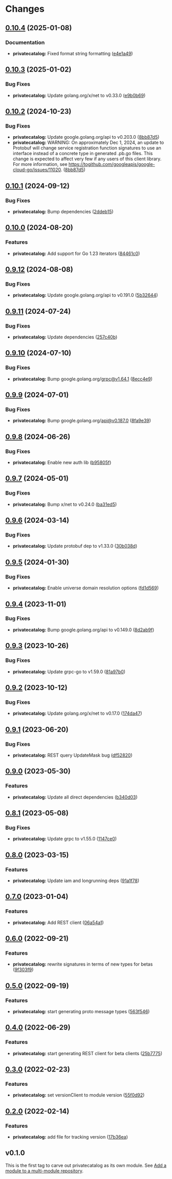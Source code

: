 # Changes

## [0.10.4](https://github.com/googleapis/google-cloud-go/compare/privatecatalog/v0.10.3...privatecatalog/v0.10.4) (2025-01-08)


### Documentation

* **privatecatalog:** Fixed format string formatting ([e4e1a49](https://github.com/googleapis/google-cloud-go/commit/e4e1a498f21b0792e0a7662f82f9e062e5aa0fe9))

## [0.10.3](https://github.com/googleapis/google-cloud-go/compare/privatecatalog/v0.10.2...privatecatalog/v0.10.3) (2025-01-02)


### Bug Fixes

* **privatecatalog:** Update golang.org/x/net to v0.33.0 ([e9b0b69](https://github.com/googleapis/google-cloud-go/commit/e9b0b69644ea5b276cacff0a707e8a5e87efafc9))

## [0.10.2](https://github.com/googleapis/google-cloud-go/compare/privatecatalog/v0.10.1...privatecatalog/v0.10.2) (2024-10-23)


### Bug Fixes

* **privatecatalog:** Update google.golang.org/api to v0.203.0 ([8bb87d5](https://github.com/googleapis/google-cloud-go/commit/8bb87d56af1cba736e0fe243979723e747e5e11e))
* **privatecatalog:** WARNING: On approximately Dec 1, 2024, an update to Protobuf will change service registration function signatures to use an interface instead of a concrete type in generated .pb.go files. This change is expected to affect very few if any users of this client library. For more information, see https://togithub.com/googleapis/google-cloud-go/issues/11020. ([8bb87d5](https://github.com/googleapis/google-cloud-go/commit/8bb87d56af1cba736e0fe243979723e747e5e11e))

## [0.10.1](https://github.com/googleapis/google-cloud-go/compare/privatecatalog/v0.10.0...privatecatalog/v0.10.1) (2024-09-12)


### Bug Fixes

* **privatecatalog:** Bump dependencies ([2ddeb15](https://github.com/googleapis/google-cloud-go/commit/2ddeb1544a53188a7592046b98913982f1b0cf04))

## [0.10.0](https://github.com/googleapis/google-cloud-go/compare/privatecatalog/v0.9.12...privatecatalog/v0.10.0) (2024-08-20)


### Features

* **privatecatalog:** Add support for Go 1.23 iterators ([84461c0](https://github.com/googleapis/google-cloud-go/commit/84461c0ba464ec2f951987ba60030e37c8a8fc18))

## [0.9.12](https://github.com/googleapis/google-cloud-go/compare/privatecatalog/v0.9.11...privatecatalog/v0.9.12) (2024-08-08)


### Bug Fixes

* **privatecatalog:** Update google.golang.org/api to v0.191.0 ([5b32644](https://github.com/googleapis/google-cloud-go/commit/5b32644eb82eb6bd6021f80b4fad471c60fb9d73))

## [0.9.11](https://github.com/googleapis/google-cloud-go/compare/privatecatalog/v0.9.10...privatecatalog/v0.9.11) (2024-07-24)


### Bug Fixes

* **privatecatalog:** Update dependencies ([257c40b](https://github.com/googleapis/google-cloud-go/commit/257c40bd6d7e59730017cf32bda8823d7a232758))

## [0.9.10](https://github.com/googleapis/google-cloud-go/compare/privatecatalog/v0.9.9...privatecatalog/v0.9.10) (2024-07-10)


### Bug Fixes

* **privatecatalog:** Bump google.golang.org/grpc@v1.64.1 ([8ecc4e9](https://github.com/googleapis/google-cloud-go/commit/8ecc4e9622e5bbe9b90384d5848ab816027226c5))

## [0.9.9](https://github.com/googleapis/google-cloud-go/compare/privatecatalog/v0.9.8...privatecatalog/v0.9.9) (2024-07-01)


### Bug Fixes

* **privatecatalog:** Bump google.golang.org/api@v0.187.0 ([8fa9e39](https://github.com/googleapis/google-cloud-go/commit/8fa9e398e512fd8533fd49060371e61b5725a85b))

## [0.9.8](https://github.com/googleapis/google-cloud-go/compare/privatecatalog/v0.9.7...privatecatalog/v0.9.8) (2024-06-26)


### Bug Fixes

* **privatecatalog:** Enable new auth lib ([b95805f](https://github.com/googleapis/google-cloud-go/commit/b95805f4c87d3e8d10ea23bd7a2d68d7a4157568))

## [0.9.7](https://github.com/googleapis/google-cloud-go/compare/privatecatalog/v0.9.6...privatecatalog/v0.9.7) (2024-05-01)


### Bug Fixes

* **privatecatalog:** Bump x/net to v0.24.0 ([ba31ed5](https://github.com/googleapis/google-cloud-go/commit/ba31ed5fda2c9664f2e1cf972469295e63deb5b4))

## [0.9.6](https://github.com/googleapis/google-cloud-go/compare/privatecatalog/v0.9.5...privatecatalog/v0.9.6) (2024-03-14)


### Bug Fixes

* **privatecatalog:** Update protobuf dep to v1.33.0 ([30b038d](https://github.com/googleapis/google-cloud-go/commit/30b038d8cac0b8cd5dd4761c87f3f298760dd33a))

## [0.9.5](https://github.com/googleapis/google-cloud-go/compare/privatecatalog/v0.9.4...privatecatalog/v0.9.5) (2024-01-30)


### Bug Fixes

* **privatecatalog:** Enable universe domain resolution options ([fd1d569](https://github.com/googleapis/google-cloud-go/commit/fd1d56930fa8a747be35a224611f4797b8aeb698))

## [0.9.4](https://github.com/googleapis/google-cloud-go/compare/privatecatalog/v0.9.3...privatecatalog/v0.9.4) (2023-11-01)


### Bug Fixes

* **privatecatalog:** Bump google.golang.org/api to v0.149.0 ([8d2ab9f](https://github.com/googleapis/google-cloud-go/commit/8d2ab9f320a86c1c0fab90513fc05861561d0880))

## [0.9.3](https://github.com/googleapis/google-cloud-go/compare/privatecatalog/v0.9.2...privatecatalog/v0.9.3) (2023-10-26)


### Bug Fixes

* **privatecatalog:** Update grpc-go to v1.59.0 ([81a97b0](https://github.com/googleapis/google-cloud-go/commit/81a97b06cb28b25432e4ece595c55a9857e960b7))

## [0.9.2](https://github.com/googleapis/google-cloud-go/compare/privatecatalog/v0.9.1...privatecatalog/v0.9.2) (2023-10-12)


### Bug Fixes

* **privatecatalog:** Update golang.org/x/net to v0.17.0 ([174da47](https://github.com/googleapis/google-cloud-go/commit/174da47254fefb12921bbfc65b7829a453af6f5d))

## [0.9.1](https://github.com/googleapis/google-cloud-go/compare/privatecatalog/v0.9.0...privatecatalog/v0.9.1) (2023-06-20)


### Bug Fixes

* **privatecatalog:** REST query UpdateMask bug ([df52820](https://github.com/googleapis/google-cloud-go/commit/df52820b0e7721954809a8aa8700b93c5662dc9b))

## [0.9.0](https://github.com/googleapis/google-cloud-go/compare/privatecatalog/v0.8.1...privatecatalog/v0.9.0) (2023-05-30)


### Features

* **privatecatalog:** Update all direct dependencies ([b340d03](https://github.com/googleapis/google-cloud-go/commit/b340d030f2b52a4ce48846ce63984b28583abde6))

## [0.8.1](https://github.com/googleapis/google-cloud-go/compare/privatecatalog/v0.8.0...privatecatalog/v0.8.1) (2023-05-08)


### Bug Fixes

* **privatecatalog:** Update grpc to v1.55.0 ([1147ce0](https://github.com/googleapis/google-cloud-go/commit/1147ce02a990276ca4f8ab7a1ab65c14da4450ef))

## [0.8.0](https://github.com/googleapis/google-cloud-go/compare/privatecatalog/v0.7.0...privatecatalog/v0.8.0) (2023-03-15)


### Features

* **privatecatalog:** Update iam and longrunning deps ([91a1f78](https://github.com/googleapis/google-cloud-go/commit/91a1f784a109da70f63b96414bba8a9b4254cddd))

## [0.7.0](https://github.com/googleapis/google-cloud-go/compare/privatecatalog/v0.6.0...privatecatalog/v0.7.0) (2023-01-04)


### Features

* **privatecatalog:** Add REST client ([06a54a1](https://github.com/googleapis/google-cloud-go/commit/06a54a16a5866cce966547c51e203b9e09a25bc0))

## [0.6.0](https://github.com/googleapis/google-cloud-go/compare/privatecatalog/v0.5.0...privatecatalog/v0.6.0) (2022-09-21)


### Features

* **privatecatalog:** rewrite signatures in terms of new types for betas ([9f303f9](https://github.com/googleapis/google-cloud-go/commit/9f303f9efc2e919a9a6bd828f3cdb1fcb3b8b390))

## [0.5.0](https://github.com/googleapis/google-cloud-go/compare/privatecatalog/v0.4.0...privatecatalog/v0.5.0) (2022-09-19)


### Features

* **privatecatalog:** start generating proto message types ([563f546](https://github.com/googleapis/google-cloud-go/commit/563f546262e68102644db64134d1071fc8caa383))

## [0.4.0](https://github.com/googleapis/google-cloud-go/compare/privatecatalog/v0.3.0...privatecatalog/v0.4.0) (2022-06-29)


### Features

* **privatecatalog:** start generating REST client for beta clients ([25b7775](https://github.com/googleapis/google-cloud-go/commit/25b77757c1e6f372e03bf99ab7461264bba48d26))

## [0.3.0](https://github.com/googleapis/google-cloud-go/compare/privatecatalog/v0.2.0...privatecatalog/v0.3.0) (2022-02-23)


### Features

* **privatecatalog:** set versionClient to module version ([55f0d92](https://github.com/googleapis/google-cloud-go/commit/55f0d92bf112f14b024b4ab0076c9875a17423c9))

## [0.2.0](https://github.com/googleapis/google-cloud-go/compare/privatecatalog/v0.1.0...privatecatalog/v0.2.0) (2022-02-14)


### Features

* **privatecatalog:** add file for tracking version ([17b36ea](https://github.com/googleapis/google-cloud-go/commit/17b36ead42a96b1a01105122074e65164357519e))

## v0.1.0

This is the first tag to carve out privatecatalog as its own module. See
[Add a module to a multi-module repository](https://github.com/golang/go/wiki/Modules#is-it-possible-to-add-a-module-to-a-multi-module-repository).
